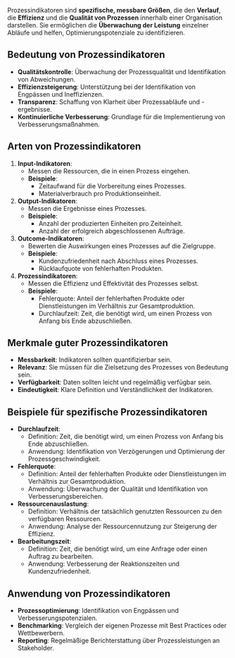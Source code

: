 Prozessindikatoren sind **spezifische, messbare Größen**, die den **Verlauf**, die **Effizienz** und die **Qualität von Prozessen** innerhalb einer Organisation darstellen. Sie ermöglichen die **Überwachung der Leistung** einzelner Abläufe und helfen, Optimierungspotenziale zu identifizieren.

## Bedeutung von Prozessindikatoren
- **Qualitätskontrolle**: Überwachung der Prozessqualität und Identifikation von Abweichungen.
- **Effizienzsteigerung**: Unterstützung bei der Identifikation von Engpässen und Ineffizienzen.
- **Transparenz**: Schaffung von Klarheit über Prozessabläufe und -ergebnisse.
- **Kontinuierliche Verbesserung**: Grundlage für die Implementierung von Verbesserungsmaßnahmen.

## Arten von Prozessindikatoren
1. **Input-Indikatoren**: 
   - Messen die Ressourcen, die in einen Prozess eingehen.
   - **Beispiele**: 
     - Zeitaufwand für die Vorbereitung eines Prozesses.
     - Materialverbrauch pro Produktionseinheit.
2. **Output-Indikatoren**: 
   - Messen die Ergebnisse eines Prozesses.
   - **Beispiele**: 
     - Anzahl der produzierten Einheiten pro Zeiteinheit.
     - Anzahl der erfolgreich abgeschlossenen Aufträge.
3. **Outcome-Indikatoren**: 
   - Bewerten die Auswirkungen eines Prozesses auf die Zielgruppe.
   - **Beispiele**: 
     - Kundenzufriedenheit nach Abschluss eines Prozesses.
     - Rücklaufquote von fehlerhaften Produkten.
4. **Prozessindikatoren**: 
   - Messen die Effizienz und Effektivität des Prozesses selbst.
   - **Beispiele**: 
     - Fehlerquote: Anteil der fehlerhaften Produkte oder Dienstleistungen im Verhältnis zur Gesamtproduktion.
     - Durchlaufzeit: Zeit, die benötigt wird, um einen Prozess von Anfang bis Ende abzuschließen.

## Merkmale guter Prozessindikatoren
- **Messbarkeit**: Indikatoren sollten quantifizierbar sein.
- **Relevanz**: Sie müssen für die Zielsetzung des Prozesses von Bedeutung sein.
- **Verfügbarkeit**: Daten sollten leicht und regelmäßig verfügbar sein.
- **Eindeutigkeit**: Klare Definition und Verständlichkeit der Indikatoren.

## Beispiele für spezifische Prozessindikatoren
- **Durchlaufzeit**: 
	- Definition: Zeit, die benötigt wird, um einen Prozess von Anfang bis Ende abzuschließen.
	- Anwendung: Identifikation von Verzögerungen und Optimierung der Prozessgeschwindigkeit.
- **Fehlerquote**: 
	- Definition: Anteil der fehlerhaften Produkte oder Dienstleistungen im Verhältnis zur Gesamtproduktion.
	- Anwendung: Überwachung der Qualität und Identifikation von Verbesserungsbereichen.
- **Ressourcenauslastung**: 
	- Definition: Verhältnis der tatsächlich genutzten Ressourcen zu den verfügbaren Ressourcen.
	- Anwendung: Analyse der Ressourcennutzung zur Steigerung der Effizienz.
- **Bearbeitungszeit**: 
	- Definition: Zeit, die benötigt wird, um eine Anfrage oder einen Auftrag zu bearbeiten.
	- Anwendung: Verbesserung der Reaktionszeiten und Kundenzufriedenheit.

## Anwendung von Prozessindikatoren
- **Prozessoptimierung**: Identifikation von Engpässen und Verbesserungspotenzialen.
- **Benchmarking**: Vergleich der eigenen Prozesse mit Best Practices oder Wettbewerbern.
- **Reporting**: Regelmäßige Berichterstattung über Prozessleistungen an Stakeholder.
